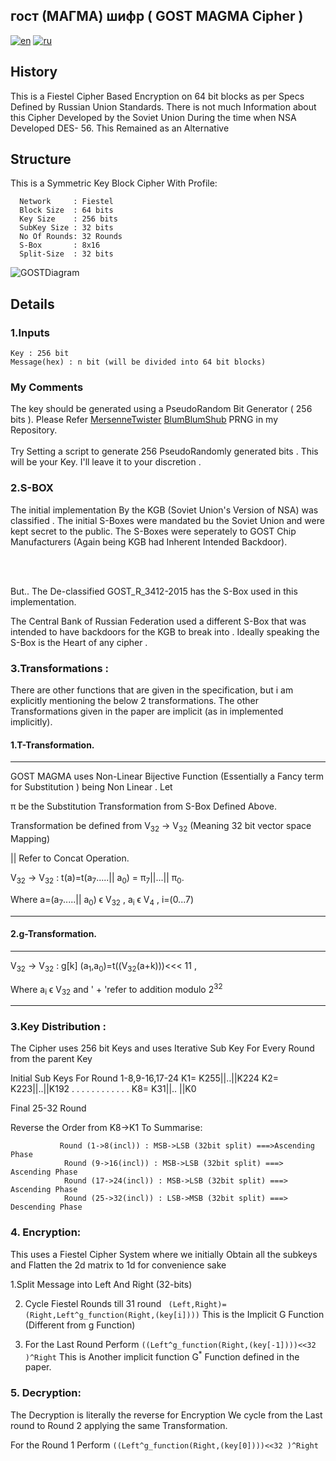 ## гост (МАГМА) шифр ( GOST MAGMA Cipher )
[![en](https://img.shields.io/badge/lang-en-red.svg)](https://github.com/AjayBadrinath/Cryptography/new/main/GOST(MAGMA)/README.md)
[![ru](https://img.shields.io/badge/lang-ru-blue.svg)](https://github.com/AjayBadrinath/Cryptography/new/main/GOST(MAGMA)/README.ru.md)

## History 

This is a Fiestel Cipher Based Encryption on 64 bit blocks as per Specs Defined by Russian  Union  Standards.
    There is not much Information about this Cipher Developed by the Soviet Union During the time when NSA Developed DES- 56. This Remained as an Alternative 


## Structure 

This is a Symmetric Key Block Cipher With Profile:


      Network     : Fiestel 
      Block Size  : 64 bits  
      Key Size    : 256 bits
      SubKey Size : 32 bits
      No Of Rounds: 32 Rounds
      S-Box       : 8x16 
      Split-Size  : 32 bits

![GOSTDiagram](https://github.com/AjayBadrinath/Cryptography/assets/92035508/9f4b7814-ebf1-4e9c-b174-ba1fdb21694c)

## Details 

### 1.Inputs 

    Key : 256 bit 
    Message(hex) : n bit (will be divided into 64 bit blocks)


### My Comments
The key should be generated using a PseudoRandom Bit Generator ( 256 bits ). Please Refer <a href="https://github.com/AjayBadrinath/Cryptography/tree/main/PRNG/Mersenne%20Twister">MersenneTwister</a>  <a href="https://github.com/AjayBadrinath/Cryptography/tree/main/PRNG/BBS">BlumBlumShub</a> PRNG in my Repository. 
<br></br>
Try Setting a script to generate 256 PseudoRandomly generated bits . This will be your Key. I'll leave it to your discretion .

### 2.S-BOX 

  The initial implementation By the KGB (Soviet Union's Version of NSA) was classified . The initial S-Boxes were mandated bu the Soviet Union and were kept secret to the public. The S-Boxes were seperately to GOST Chip Manufacturers (Again being KGB had Inherent Intended Backdoor).

<br></br>

But.. The De-classified GOST_R_3412-2015  has the S-Box used in this implementation.

The Central Bank of Russian Federation  used a different S-Box that was intended to have backdoors for the KGB to break into .  Ideally speaking the S-Box is the Heart of any cipher .



### 3.Transformations :

There are other functions that are given in the specification, but i am explicitly mentioning the below 2 transformations. The other Transformations given in the paper are implicit (as in implemented implicitly).


#### 1.T-Transformation.
<hr>
  GOST MAGMA uses Non-Linear Bijective Function (Essentially a Fancy term for Substitution ) being Non Linear . 
  Let 
        
  &#960; be the Substitution Transformation from S-Box Defined Above.

  
  Transformation be defined from V<sub>32</sub> -> V<sub>32</sub> (Meaning 32 bit vector space Mapping)

  || Refer to Concat Operation.

 V<sub>32</sub> -> V<sub>32</sub> : t(a)=t(a<sub>7</sub>.....|| a<sub>0</sub>) =  &#960;<sub>7</sub>||...||  &#960;<sub>0</sub>.
 
 Where a=(a<sub>7</sub>.....|| a<sub>0</sub>) &#x3F5; V<sub>32</sub> , a<sub>i</sub> &#x3F5; V<sub>4</sub> , i=(0...7)


<hr>


#### 2.g-Transformation.


<hr>


V<sub>32</sub> -> V<sub>32</sub> : g[k] (a<sub>1</sub>,a<sub>0</sub>)=t((V<sub>32</sub>(a+k)))<<< 11 , 

Where a<sub>i</sub> &#x3F5; V<sub>32</sub>  and ' + 'refer to addition modulo 2<sup>32</sup>
<hr>



### 3.Key Distribution :


The Cipher uses 256 bit Keys and uses Iterative Sub Key For Every Round from the parent Key

Initial Sub Keys For Round 1-8,9-16,17-24
K1= K255||..||K224
K2= K223||..||K192
.    .    .    .
.    .    .    .
.    .    .    .
K8= K31||.. ||K0

Final 25-32 Round 

Reverse the Order from K8->K1
To Summarise:

               Round (1->8(incl)) : MSB->LSB (32bit split) ===>Ascending Phase
                Round (9->16(incl)) : MSB->LSB (32bit split) ===> Ascending Phase
                Round (17->24(incl)) : MSB->LSB (32bit split) ===> Ascending Phase
                Round (25->32(incl)) : LSB->MSB (32bit split) ===> Descending Phase

### 4. Encryption:

This uses a Fiestel Cipher System where we initially Obtain all the subkeys and Flatten the 2d matrix to 1d for convenience sake

1.Split Message into Left And Right (32-bits)

2. Cycle Fiestel Rounds till 31 round <code> (Left,Right)= (Right,Left^g_function(Right,(key[i])))</code> This is the Implicit G Function (Different from g Function)

3. For the Last Round Perform <code>((Left^g_function(Right,(key[-1])))<<32 )^Right</code> This is Another implicit function G<sup>*</sup> Function defined in the paper.

### 5. Decryption:



The Decryption is literally the reverse for Encryption We cycle from the Last round to Round 2
applying the same Transformation.


For the Round 1 Perform <code>((Left^g_function(Right,(key[0])))<<32 )^Right</code> 



